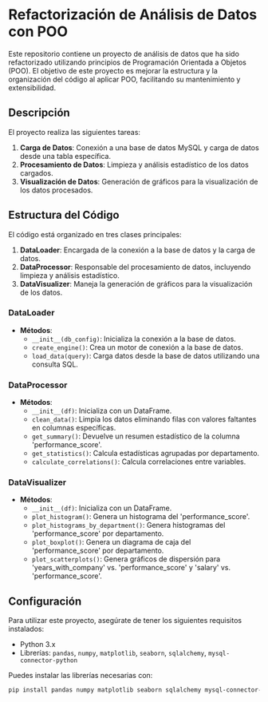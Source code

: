# Refactorización de Análisis de Datos con POO

Este repositorio contiene un proyecto de análisis de datos que ha sido refactorizado utilizando principios de Programación Orientada a Objetos (POO). El objetivo de este proyecto es mejorar la estructura y la organización del código al aplicar POO, facilitando su mantenimiento y extensibilidad.

## Descripción

El proyecto realiza las siguientes tareas:
1. **Carga de Datos**: Conexión a una base de datos MySQL y carga de datos desde una tabla específica.
2. **Procesamiento de Datos**: Limpieza y análisis estadístico de los datos cargados.
3. **Visualización de Datos**: Generación de gráficos para la visualización de los datos procesados.

## Estructura del Código

El código está organizado en tres clases principales:

1. **DataLoader**: Encargada de la conexión a la base de datos y la carga de datos.
2. **DataProcessor**: Responsable del procesamiento de datos, incluyendo limpieza y análisis estadístico.
3. **DataVisualizer**: Maneja la generación de gráficos para la visualización de los datos.

### DataLoader

- **Métodos**:
  - `__init__(db_config)`: Inicializa la conexión a la base de datos.
  - `create_engine()`: Crea un motor de conexión a la base de datos.
  - `load_data(query)`: Carga datos desde la base de datos utilizando una consulta SQL.

### DataProcessor

- **Métodos**:
  - `__init__(df)`: Inicializa con un DataFrame.
  - `clean_data()`: Limpia los datos eliminando filas con valores faltantes en columnas específicas.
  - `get_summary()`: Devuelve un resumen estadístico de la columna 'performance_score'.
  - `get_statistics()`: Calcula estadísticas agrupadas por departamento.
  - `calculate_correlations()`: Calcula correlaciones entre variables.

### DataVisualizer

- **Métodos**:
  - `__init__(df)`: Inicializa con un DataFrame.
  - `plot_histogram()`: Genera un histograma del 'performance_score'.
  - `plot_histograms_by_department()`: Genera histogramas del 'performance_score' por departamento.
  - `plot_boxplot()`: Genera un diagrama de caja del 'performance_score' por departamento.
  - `plot_scatterplots()`: Genera gráficos de dispersión para 'years_with_company' vs. 'performance_score' y 'salary' vs. 'performance_score'.

## Configuración

Para utilizar este proyecto, asegúrate de tener los siguientes requisitos instalados:
- Python 3.x
- Librerías: `pandas`, `numpy`, `matplotlib`, `seaborn`, `sqlalchemy`, `mysql-connector-python`

Puedes instalar las librerías necesarias con:

```bash
pip install pandas numpy matplotlib seaborn sqlalchemy mysql-connector-python
